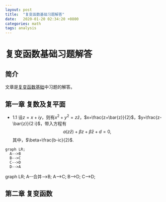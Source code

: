 ```yaml
---
layout: post
title:  "复变函数基础习题解答"
date:   2020-01-20 02:34:20 +0800
categories: math
tags: analysis
---
```


# 复变函数基础习题解答

## 简介

文章是<a href="complex-analysis">复变函数基础</a>中习题的解答。

## 第一章 复数及复平面

- 1.1 设$z=x+iy$，则有$x^2+y^2=z\bar{z}$，$x=\frac{z+\bar{z}}{2}$，$y=\frac{z-\bar{z}}{2 i}$，带入方程有
 $$a(z\bar{z})+\beta z+\bar{\beta}\bar{z}+d=0,$$
 其中，$\beta=\frac{b-ic}{2}$.

``` mermaid
graph LR;
  A-->B
  B-->C
  C-->D
  D-->A
```
<div class="firstTest mermaid">
    graph LR;
    A--合并-->B;
    A-->C;
    B-->D;
    C-->D;
</div>

## 第二章 复变函数